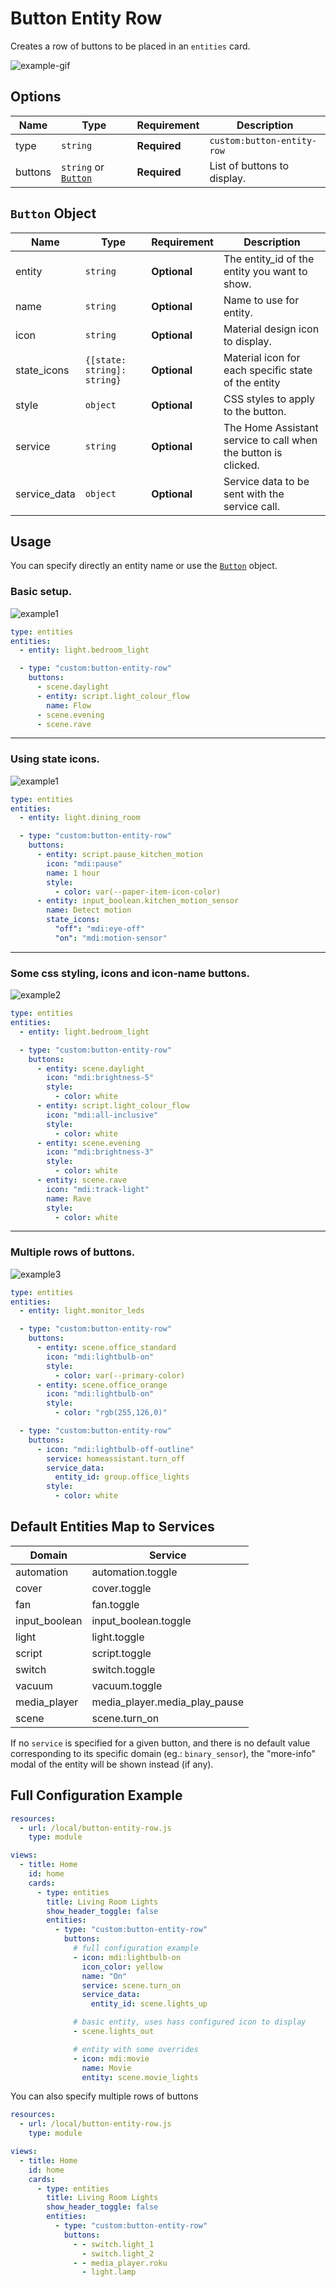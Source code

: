 # Button Entity Row

Creates a row of buttons to be placed in an `entities` card.

![example-gif](examples/example-gif.gif)

## Options

| Name    | Type                                   | Requirement  | Description                 |
| ------- | -------------------------------------- | ------------ | --------------------------- |
| type    | `string`                               | **Required** | `custom:button-entity-row`  |
| buttons | `string` or [`Button`](#button-object) | **Required** | List of buttons to display. |

## `Button` Object

| Name         | Type                        | Requirement  | Description                                                    |
| ------------ | --------------------------- | ------------ | -------------------------------------------------------------- |
| entity       | `string`                    | **Optional** | The entity_id of the entity you want to show.                  |
| name         | `string`                    | **Optional** | Name to use for entity.                                        |
| icon         | `string`                    | **Optional** | Material design icon to display.                               |
| state_icons  | `{[state: string]: string}` | **Optional** | Material icon for each specific state of the entity            |
| style        | `object`                    | **Optional** | CSS styles to apply to the button.                             |
| service      | `string`                    | **Optional** | The Home Assistant service to call when the button is clicked. |
| service_data | `object`                    | **Optional** | Service data to be sent with the service call.                 |

## Usage

You can specify directly an entity name or use the [`Button`](#button-object) object.

### Basic setup.

![example1](examples/example-1.png)

```yaml
type: entities
entities:
  - entity: light.bedroom_light

  - type: "custom:button-entity-row"
    buttons:
      - scene.daylight
      - entity: script.light_colour_flow
        name: Flow
      - scene.evening
      - scene.rave
```

---

### Using state icons.

![example1](examples/example-4.gif)

```yaml
type: entities
entities:
  - entity: light.dining_room

  - type: "custom:button-entity-row"
    buttons:
      - entity: script.pause_kitchen_motion
        icon: "mdi:pause"
        name: 1 hour
        style:
          - color: var(--paper-item-icon-color)
      - entity: input_boolean.kitchen_motion_sensor
        name: Detect motion
        state_icons:
          "off": "mdi:eye-off"
          "on": "mdi:motion-sensor"
```

---

### Some css styling, icons and icon-name buttons.

![example2](examples/example-2.png)

```yaml
type: entities
entities:
  - entity: light.bedroom_light

  - type: "custom:button-entity-row"
    buttons:
      - entity: scene.daylight
        icon: "mdi:brightness-5"
        style:
          - color: white
      - entity: script.light_colour_flow
        icon: "mdi:all-inclusive"
        style:
          - color: white
      - entity: scene.evening
        icon: "mdi:brightness-3"
        style:
          - color: white
      - entity: scene.rave
        icon: "mdi:track-light"
        name: Rave
        style:
          - color: white
```

---

### Multiple rows of buttons.

![example3](examples/example-3.png)

```yaml
type: entities
entities:
  - entity: light.monitor_leds

  - type: "custom:button-entity-row"
    buttons:
      - entity: scene.office_standard
        icon: "mdi:lightbulb-on"
        style:
          - color: var(--primary-color)
      - entity: scene.office_orange
        icon: "mdi:lightbulb-on"
        style:
          - color: "rgb(255,126,0)"

  - type: "custom:button-entity-row"
    buttons:
      - icon: "mdi:lightbulb-off-outline"
        service: homeassistant.turn_off
        service_data:
          entity_id: group.office_lights
        style:
          - color: white
```

## Default Entities Map to Services

| Domain        | Service                       |
| ------------- | ----------------------------- |
| automation    | automation.toggle             |
| cover         | cover.toggle                  |
| fan           | fan.toggle                    |
| input_boolean | input_boolean.toggle          |
| light         | light.toggle                  |
| script        | script.toggle                 |
| switch        | switch.toggle                 |
| vacuum        | vacuum.toggle                 |
| media_player  | media_player.media_play_pause |
| scene         | scene.turn_on                 |

If no `service` is specified for a given button,
and there is no default value corresponding to its specific domain (eg.: `binary_sensor`),
the "more-info" modal of the entity will be shown instead (if any).

## Full Configuration Example

```yaml
resources:
  - url: /local/button-entity-row.js
    type: module

views:
  - title: Home
    id: home
    cards:
      - type: entities
        title: Living Room Lights
        show_header_toggle: false
        entities:
          - type: "custom:button-entity-row"
            buttons:
              # full configuration example
              - icon: mdi:lightbulb-on
                icon_color: yellow
                name: "On"
                service: scene.turn_on
                service_data:
                  entity_id: scene.lights_up

              # basic entity, uses hass configured icon to display
              - scene.lights_out

              # entity with some overrides
              - icon: mdi:movie
                name: Movie
                entity: scene.movie_lights
```

You can also specify multiple rows of buttons

```yaml
resources:
  - url: /local/button-entity-row.js
    type: module

views:
  - title: Home
    id: home
    cards:
      - type: entities
        title: Living Room Lights
        show_header_toggle: false
        entities:
          - type: "custom:button-entity-row"
            buttons:
              - - switch.light_1
                - switch.light_2
              - - media_player.roku
                - light.lamp
```
